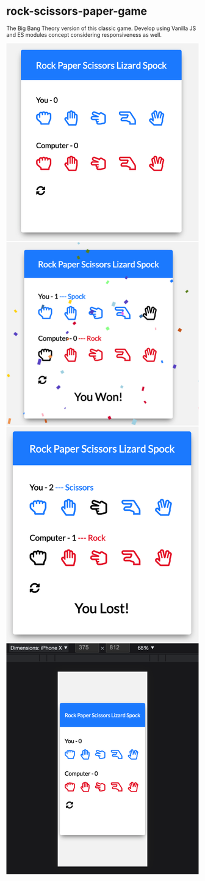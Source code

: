 # rock-scissors-paper-game

The Big Bang Theory version of this classic game. Develop using Vanilla JS and ES modules concept considering responsiveness as well.

<img src="./images/img1.png"/>
<img src="./images/img2.png"/>
<img src="./images/img3.png"/>
<img src="./images/img4.png"/>
